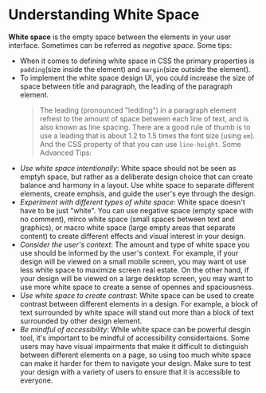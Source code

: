 # Understanding White Space
**White space** is the empty space between the elements in your user interface. Sometimes can be referred as *negative space*. 
Some tips:
  - When it comes to defining white space in CSS the primary properties is `padding`(size inside the element) and `margin`(size outside the element).
  - To implement the white space design UI, you could increase the size of space between title and paragraph, the leading of the paragraph element.     
    > The leading (pronounced "ledding") in a paragraph element refrest to the amount of space between each line of text, and is also known as line spacing. There are a good rule of thumb is to use a leading that is about 1.2 to 1.5 times the font size (using `em`). And the CSS property of that you can use `line-height`.
Some Advanced Tips:
  - *Use white space intentionally*: White space should not be seen as emptyh space, but rather as a deliberate design choice that can create balance and harmony in a layout. Use white space to separate different elements, create emphsis, and guide the user's eye through the design.
  - *Experiment with different types of white space*: White space doesn't have to be just "white". You can use negative space (empty space with no comment), mirco white space (small spaces between text and graphics), or macro white space (large empty areas that separate content) to create different effects and visual interest in your design.
  - *Consider the user's context*: The amount and type of white space you use should be informed by the user's context. For example, if your design will be viewed on a small mobile screen, you may want ot use less white space to maximize screen real estate. On the other hand, if your design will be viewed on a large desktop screen, you may want to use more white space to create a sense of opennes and spaciousness.
  - *Use white space to create contrast*: White space can be used to create contrast between different elements in a design. For example, a block of text surrounded by white space will stand out more than a block of text surrounded by other design element.
  - *Be mindful of accessibility*: While white space can be powerful desgin tool, it's important to be mindful of accessibility considertaions. Some users may have visual impairments that make it difficult to distinguish between different elements on a page, so using too much white space can make it harder for them to navigate your design. Make sure to test your design with a variety of users to ensure that it is accessible to everyone.